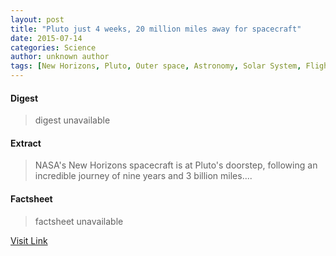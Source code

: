 ```yaml
---
layout: post
title: "Pluto just 4 weeks, 20 million miles away for spacecraft"
date: 2015-07-14
categories: Science
author: unknown author
tags: [New Horizons, Pluto, Outer space, Astronomy, Solar System, Flight, Astronomical objects, Astronautics, Spaceflight, Physical sciences, Bodies of the Solar System, Space science, Planetary science]
---
```



#### Digest
>digest unavailable

#### Extract
>NASA's New Horizons spacecraft is at Pluto's doorstep, following an incredible journey of nine years and 3 billion miles....

#### Factsheet
>factsheet unavailable

[Visit Link](http://phys.org/news353693380.html)


